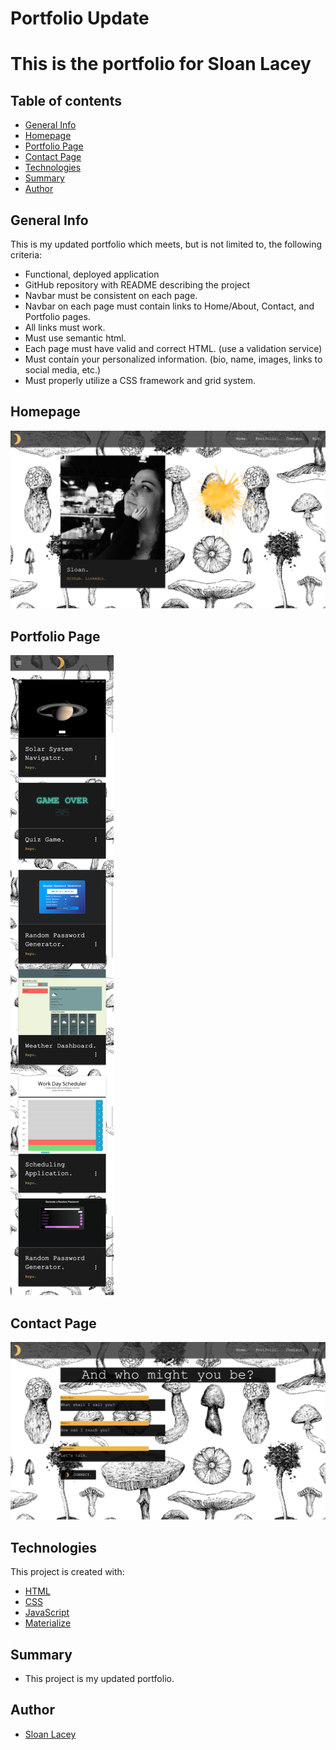 # Portfolio Update

# This is the portfolio for Sloan Lacey

## Table of contents
- [General Info](#general-info)
- [Homepage](#homepage)
- [Portfolio Page](#portfolio-page)
- [Contact Page](#contact-page)
- [Technologies](#technologies)
- [Summary](#summary)
- [Author](#author)

## General Info
This is my updated portfolio which meets, but is not limited to, the following criteria:
* Functional, deployed application
* GitHub repository with README describing the project
* Navbar must be consistent on each page.
* Navbar on each page must contain links to Home/About, Contact, and Portfolio pages.
* All links must work.
* Must use semantic html.
* Each page must have valid and correct HTML. (use a validation service)
* Must contain your personalized information. (bio, name, images, links to social media, etc.)
* Must properly utilize a CSS framework and grid system.

## Homepage
![About Page](https://github.com/sloanlacey/portfolio-update/blob/main/assets/images/home.png)

## Portfolio Page
![Portfolio Page](https://github.com/sloanlacey/portfolio-update/blob/main/assets/images/portfolio.png)

## Contact Page
![Contact Page](https://github.com/sloanlacey/portfolio-update/blob/main/assets/images/contact.png)

## Technologies
This project is created with:
- [HTML](https://html.com/)
- [CSS](https://www.w3.org/Style/CSS/Overview.en.html)
- [JavaScript](https://www.javascript.com/)
- [Materialize](https://materializecss.com/)

## Summary
- This project is my updated portfolio.

## Author
- [Sloan Lacey](https://github.com/sloanlacey)

